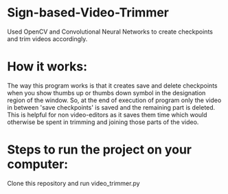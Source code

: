 # Sign-based-Video-Trimmer
Used OpenCV and Convolutional Neural Networks to create checkpoints and trim videos accordingly.

# How it works:
The way this program works is that it creates save and delete checkpoints when you show thumbs up or thumbs down symbol in the designation region of the window. So, at the end of execution of program only the video in between 'save checkpoints' is saved and the remaining part is deleted.<br>
This is helpful for non video-editors as it saves them time which would otherwise be spent in trimming and joining those parts of the video.

# Steps to run the project on your computer:
Clone this repository and run video_trimmer.py
